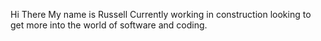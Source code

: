 Hi There My name is Russell Currently working in construction looking to get more into the world of software and coding.

